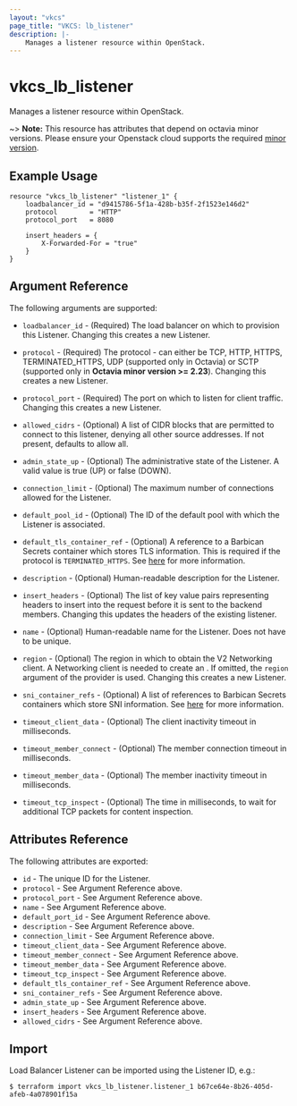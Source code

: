 ```yaml
---
layout: "vkcs"
page_title: "VKCS: lb_listener"
description: |-
	Manages a listener resource within OpenStack.
---
```


# vkcs\_lb\_listener

Manages a listener resource within OpenStack.

~> **Note:** This resource has attributes that depend on octavia minor versions.
Please ensure your Openstack cloud supports the required [minor version](../#octavia-api-versioning).

## Example Usage

```hcl
resource "vkcs_lb_listener" "listener_1" {
	loadbalancer_id = "d9415786-5f1a-428b-b35f-2f1523e146d2"
	protocol        = "HTTP"
	protocol_port   = 8080

	insert_headers = {
		X-Forwarded-For = "true"
	}
}
```

## Argument Reference

The following arguments are supported:

* `loadbalancer_id` - (Required) The load balancer on which to provision this
	Listener. Changing this creates a new Listener.

* `protocol` - (Required) The protocol - can either be TCP, HTTP, HTTPS,
	TERMINATED_HTTPS, UDP (supported only in Octavia) or SCTP (supported only
	in **Octavia minor version >= 2.23**). Changing this creates a new Listener.

* `protocol_port` - (Required) The port on which to listen for client traffic.
	Changing this creates a new Listener.

* `allowed_cidrs` - (Optional) A list of CIDR blocks that are permitted to connect to this listener, denying
	all other source addresses. If not present, defaults to allow all.

* `admin_state_up` - (Optional) The administrative state of the Listener.
	A valid value is true (UP) or false (DOWN).

* `connection_limit` - (Optional) The maximum number of connections allowed
	for the Listener.

* `default_pool_id` - (Optional) The ID of the default pool with which the
	Listener is associated.

* `default_tls_container_ref` - (Optional) A reference to a Barbican Secrets
	container which stores TLS information. This is required if the protocol
	is `TERMINATED_HTTPS`. See
	[here](https://wiki.openstack.org/wiki/Network/LBaaS/docs/how-to-create-tls-loadbalancer)
	for more information.

* `description` - (Optional) Human-readable description for the Listener.

* `insert_headers` - (Optional) The list of key value pairs representing headers to insert
	into the request before it is sent to the backend members. Changing this updates the headers of the
	existing listener.

* `name` - (Optional) Human-readable name for the Listener. Does not have
	to be unique.
* `region` - (Optional) The region in which to obtain the V2 Networking client.
	A Networking client is needed to create an . If omitted, the
	`region` argument of the provider is used. Changing this creates a new
	Listener.

* `sni_container_refs` - (Optional) A list of references to Barbican Secrets
	containers which store SNI information. See
	[here](https://wiki.openstack.org/wiki/Network/LBaaS/docs/how-to-create-tls-loadbalancer)
	for more information.

* `timeout_client_data` - (Optional) The client inactivity timeout in milliseconds.

* `timeout_member_connect` - (Optional) The member connection timeout in milliseconds.

* `timeout_member_data` - (Optional) The member inactivity timeout in milliseconds.

* `timeout_tcp_inspect` - (Optional) The time in milliseconds, to wait for additional
	TCP packets for content inspection.

## Attributes Reference

The following attributes are exported:

* `id` - The unique ID for the Listener.
* `protocol` - See Argument Reference above.
* `protocol_port` - See Argument Reference above.
* `name` - See Argument Reference above.
* `default_port_id` - See Argument Reference above.
* `description` - See Argument Reference above.
* `connection_limit` - See Argument Reference above.
* `timeout_client_data` - See Argument Reference above.
* `timeout_member_connect` - See Argument Reference above.
* `timeout_member_data` - See Argument Reference above.
* `timeout_tcp_inspect` - See Argument Reference above.
* `default_tls_container_ref` - See Argument Reference above.
* `sni_container_refs` - See Argument Reference above.
* `admin_state_up` - See Argument Reference above.
* `insert_headers` - See Argument Reference above.
* `allowed_cidrs` - See Argument Reference above.

## Import

Load Balancer Listener can be imported using the Listener ID, e.g.:

```
$ terraform import vkcs_lb_listener.listener_1 b67ce64e-8b26-405d-afeb-4a078901f15a
```
